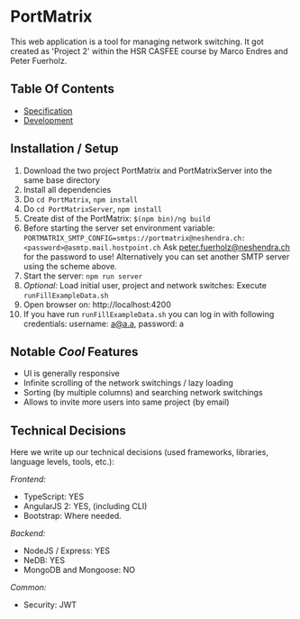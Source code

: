 # PortMatrix []()

This web application is a tool for managing network switching. It got created as 'Project 2' within the HSR CASFEE
course by Marco Endres and Peter Fuerholz.

## Table Of Contents
* [Specification](Specification.MD)
* [Development](Development.MD)


## Installation / Setup
1. Download the two project PortMatrix and PortMatrixServer into the same base directory
2. Install all dependencies
  1. Do `cd PortMatrix`, `npm install`
  2. Do `cd PortMatrixServer`, `npm install`
2. Create dist of the PortMatrix: `$(npm bin)/ng build`
3. Before starting the server set environment variable:
  `PORTMATRIX_SMTP_CONFIG=smtps://portmatrix@neshendra.ch:<password>@asmtp.mail.hostpoint.ch`
  Ask peter.fuerholz@neshendra.ch for the password to use!
  Alternatively you can set another SMTP server using the scheme above.
4. Start the server: `npm run server`
5. _Optional:_ Load initial user, project and network switches: 
  Execute `runFillExampleData.sh`
6. Open browser on: http://localhost:4200
7. If you have run `runFillExampleData.sh` you can log in with following credentials: username: a@a.a, password: a


## Notable *Cool* Features

* UI is generally responsive 
* Infinite scrolling of the network switchings / lazy loading
* Sorting (by multiple columns) and searching network switchings
* Allows to invite more users into same project (by email)


## Technical Decisions

Here we write up our technical decisions (used frameworks, libraries, language levels, tools, etc.):

_Frontend:_

* TypeScript: YES 
* AngularJS 2: YES, (including CLI)
* Bootstrap: Where needed.

_Backend:_

* NodeJS / Express: YES
* NeDB: YES
* MongoDB and Mongoose: NO

_Common:_

* Security: JWT


